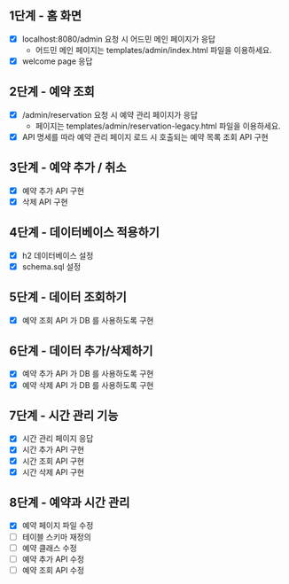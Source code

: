 ## 1단계 - 홈 화면

- [x] localhost:8080/admin 요청 시 어드민 메인 페이지가 응답
  - 어드민 메인 페이지는 templates/admin/index.html 파일을 이용하세요.
- [x] welcome page 응답

## 2단계 - 예약 조회

- [x] /admin/reservation 요청 시 예약 관리 페이지가 응답 
  - 페이지는 templates/admin/reservation-legacy.html 파일을 이용하세요.
- [x] API 명세를 따라 예약 관리 페이지 로드 시 호출되는 예약 목록 조회 API 구현

## 3단계 - 예약 추가 / 취소

- [x] 예약 추가 API 구현
- [x] 삭제 API 구현

## 4단계 - 데이터베이스 적용하기

- [x] h2 데이터베이스 설정
- [x] schema.sql 설정

## 5단계 - 데이터 조회하기

- [x] 예약 조회 API 가 DB 를 사용하도록 구현

## 6단계 - 데이터 추가/삭제하기

- [x] 예약 추가 API 가 DB 를 사용하도록 구현
- [x] 예약 삭제 API 가 DB 를 사용하도록 구현

## 7단계 - 시간 관리 기능

- [x] 시간 관리 페이지 응답
- [x] 시간 추가 API 구현
- [x] 시간 조회 API 구현
- [x] 시간 삭제 API 구현

## 8단계 - 예약과 시간 관리

- [x] 예약 페이지 파일 수정
- [ ] 테이블 스키마 재정의
- [ ] 예약 클래스 수정
- [ ] 예약 추가 API 수정
- [ ] 예약 조회 API 수정